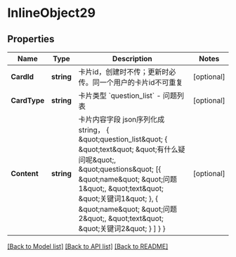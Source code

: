 # InlineObject29

## Properties

Name | Type | Description | Notes
------------ | ------------- | ------------- | -------------
**CardId** | **string** | 卡片id，创建时不传；更新时必传。同一个用户的卡片id不可重复 | [optional] 
**CardType** | **string** | 卡片类型 &#x60;question_list&#x60; - 问题列表 | [optional] 
**Content** | **string** | 卡片内容字段 json序列化成string， { \&quot;question_list\&quot; { \&quot;text\&quot; \&quot;有什么疑问呢\&quot;, \&quot;questions\&quot; [{ \&quot;name\&quot; \&quot;问题1\&quot;, \&quot;text\&quot; \&quot;关键词1\&quot; }, { \&quot;name\&quot; \&quot;问题2\&quot;, \&quot;text\&quot; \&quot;关键词2\&quot; } ] } } | [optional] 

[[Back to Model list]](../README.md#documentation-for-models) [[Back to API list]](../README.md#documentation-for-api-endpoints) [[Back to README]](../README.md)


